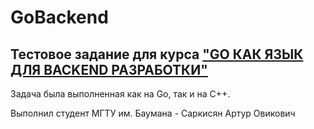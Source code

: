 # GoBackend
## Тестовое задание для курса ["GO КАК ЯЗЫК ДЛЯ BACKEND РАЗРАБОТКИ"](https://park.mail.ru/news/9469/registratsiya-na-kurs-go-kak-yazyik-dlya-backend-razrabotki/?utm_source=park&utm_medium=email&utm_campaign=summercources&utm_term=registratsiya-na-kurs-go-kak-yazyik-dlya-backend-razrabotki&utm_content=all)

Задача была выполненная как на Go, так и на C++.

Выполнил студент МГТУ им. Баумана -  Саркисян Артур Овикович
